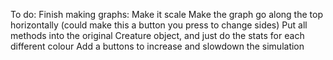 
To do:
    Finish making graphs:
        Make it scale
        Make the graph go along the top horizontally (could make this a button you press to change sides)
    Put all methods into the original Creature object, and just do the stats for each different colour
    Add a buttons to increase and slowdown the simulation